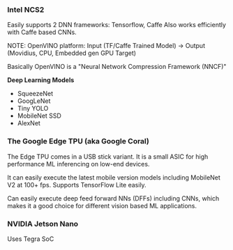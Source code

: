 ### Intel NCS2

Easily supports 2 DNN frameworks: Tensorflow, Caffe
Also works efficiently with Caffe based CNNs.

NOTE: OpenVINO platform: Input (TF/Caffe Trained Model) -> Output (Movidius, CPU, Embedded gen GPU Target)

Basically OpenVINO is a "Neural Network Compression Framework (NNCF)"

**Deep Learning Models**
- SqueezeNet
- GoogLeNet
- Tiny YOLO
- MobileNet SSD
- AlexNet

### The Google Edge TPU (aka Google Coral)

The Edge TPU comes in a USB stick variant. It is a small ASIC for high performance ML inferencing on low-end devices.

It can easily execute the latest mobile version models including MobileNet V2 at 100+ fps.
Supports TensorFlow Lite easily.

Can easily execute deep feed forward NNs (DFFs) including CNNs, which makes it a good choice for different vision based ML applications.

### NVIDIA Jetson Nano

Uses Tegra SoC

